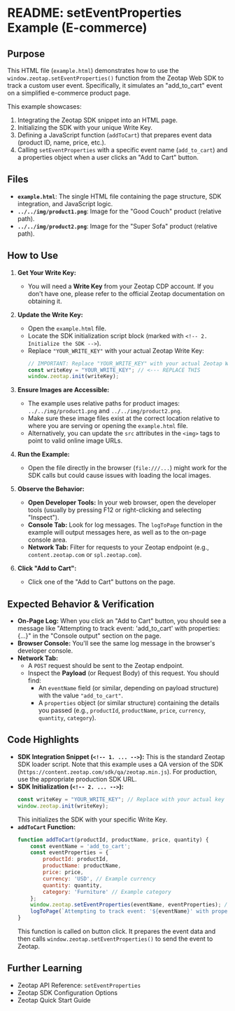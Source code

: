 # README: setEventProperties Example (E-commerce)

## Purpose

This HTML file (`example.html`) demonstrates how to use the `window.zeotap.setEventProperties()` function from the Zeotap Web SDK to track a custom user event. Specifically, it simulates an "add_to_cart" event on a simplified e-commerce product page.

This example showcases:
1.  Integrating the Zeotap SDK snippet into an HTML page.
2.  Initializing the SDK with your unique Write Key.
3.  Defining a JavaScript function (`addToCart`) that prepares event data (product ID, name, price, etc.).
4.  Calling `setEventProperties` with a specific event name (`add_to_cart`) and a properties object when a user clicks an "Add to Cart" button.

## Files

*   **`example.html`**: The single HTML file containing the page structure, SDK integration, and JavaScript logic.
*   **`../../img/product1.png`**: Image for the "Good Couch" product (relative path).
*   **`../../img/product2.png`**: Image for the "Super Sofa" product (relative path).

## How to Use

1.  **Get Your Write Key:**
    *   You will need a **Write Key** from your Zeotap CDP account. If you don't have one, please refer to the official Zeotap documentation on obtaining it.

2.  **Update the Write Key:**
    *   Open the `example.html` file.
    *   Locate the SDK initialization script block (marked with `<!-- 2. Initialize the SDK -->`).
    *   Replace `"YOUR_WRITE_KEY"` with your actual Zeotap Write Key:
        ```jsx
        // IMPORTANT: Replace "YOUR_WRITE_KEY" with your actual Zeotap Write Key
        const writeKey = "YOUR_WRITE_KEY"; // <--- REPLACE THIS
        window.zeotap.init(writeKey);
        ```

3.  **Ensure Images are Accessible:**
    *   The example uses relative paths for product images: `../../img/product1.png` and `../../img/product2.png`.
    *   Make sure these image files exist at the correct location relative to where you are serving or opening the `example.html` file.
    *   Alternatively, you can update the `src` attributes in the `<img>` tags to point to valid online image URLs.

4.  **Run the Example:**
    *   Open the file directly in the browser (`file:///...`) might work for the SDK calls but could cause issues with loading the local images.

5.  **Observe the Behavior:**
    *   **Open Developer Tools:** In your web browser, open the developer tools (usually by pressing F12 or right-clicking and selecting "Inspect").
    *   **Console Tab:** Look for log messages. The `logToPage` function in the example will output messages here, as well as to the on-page console area.
    *   **Network Tab:** Filter for requests to your Zeotap endpoint (e.g., `content.zeotap.com` or `spl.zeotap.com`).

6.  **Click "Add to Cart":**
    *   Click one of the "Add to Cart" buttons on the page.

## Expected Behavior & Verification

*   **On-Page Log:** When you click an "Add to Cart" button, you should see a message like "Attempting to track event: 'add_to_cart' with properties: {...}" in the "Console output" section on the page.
*   **Browser Console:** You'll see the same log message in the browser's developer console.
*   **Network Tab:**
    *   A `POST` request should be sent to the Zeotap endpoint.
    *   Inspect the **Payload** (or Request Body) of this request. You should find:
        *   An `eventName` field (or similar, depending on payload structure) with the value `"add_to_cart"`.
        *   A `properties` object (or similar structure) containing the details you passed (e.g., `productId`, `productName`, `price`, `currency`, `quantity`, `category`).

## Code Highlights

*   **SDK Integration Snippet (`<!-- 1. ... -->`):**
    This is the standard Zeotap SDK loader script. Note that this example uses a QA version of the SDK (`https://content.zeotap.com/sdk/qa/zeotap.min.js`). For production, use the appropriate production SDK URL.
*   **SDK Initialization (`<!-- 2. ... -->`):**
    ```jsx
    const writeKey = "YOUR_WRITE_KEY"; // Replace with your actual key
    window.zeotap.init(writeKey);
    ```
    This initializes the SDK with your specific Write Key.
*   **`addToCart` Function:**
    ```jsx
    function addToCart(productId, productName, price, quantity) {
        const eventName = 'add_to_cart';
        const eventProperties = {
            productId: productId,
            productName: productName,
            price: price,
            currency: 'USD', // Example currency
            quantity: quantity,
            category: 'Furniture' // Example category
        };
        window.zeotap.setEventProperties(eventName, eventProperties); // Core SDK call
        logToPage(`Attempting to track event: '${eventName}' with properties: ${JSON.stringify(eventProperties)}`);
    }
    ```
    This function is called on button click. It prepares the event data and then calls `window.zeotap.setEventProperties()` to send the event to Zeotap.

## Further Learning

*   Zeotap API Reference: `setEventProperties`
*   Zeotap SDK Configuration Options
*   Zeotap Quick Start Guide
